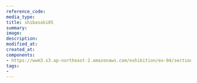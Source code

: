 ```yaml
---
reference_code:
media_type:
title: shibasaki05
summary:
image:
description:
modified_at:
created_at:
components:
- https://wwm3.s3.ap-northeast-2.amazonaws.com/exhibition/ex-04/section-03/양징자/shibasaki05.bmp
tags:
-
---
```

